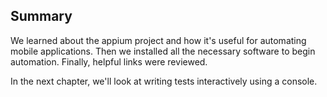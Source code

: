 ## Summary

We learned about the appium project and how it's useful for automating mobile
applications. Then we installed all the necessary software to begin
automation. Finally, helpful links were reviewed.

In the next chapter, we'll look at writing tests interactively using a console.